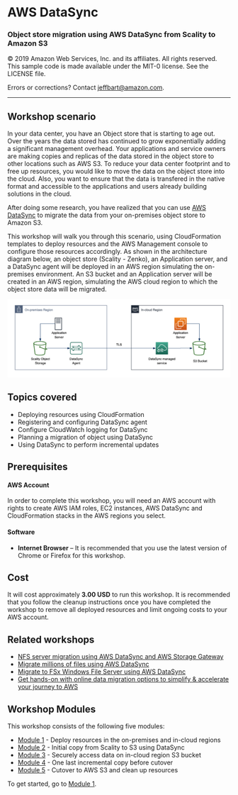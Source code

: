 # **AWS DataSync**

### Object store migration using AWS DataSync from Scality to Amazon S3

© 2019 Amazon Web Services, Inc. and its affiliates. All rights reserved.
This sample code is made available under the MIT-0 license. See the LICENSE file.

Errors or corrections? Contact [jeffbart@amazon.com](mailto:jeffbart@amazon.com).

---

## Workshop scenario

In your data center, you have an Object store that is starting to age out. Over the years the data stored has continued to grow exponentially adding a significant management overhead. Your applications and service owners are making copies and replicas of the data stored in the object store to other locations such as AWS S3. To reduce your data center footprint and to free up resources, you would like to move the data on the object store into the cloud. Also, you want to ensure that the data is transfered in the native format and accessible to the applications and users already building solutions in the cloud.

After doing some research, you have realized that you can use [AWS DataSync](https://aws.amazon.com/datasync/) to migrate the data from your on-premises object store to Amazon S3. 

This workshop will walk you through this scenario, using CloudFormation templates to deploy resources and the AWS Management console to configure those resources accordingly.  As shown in the architecture diagram below, an object store (Scality - Zenko), an Application server, and a DataSync agent will be deployed in an AWS region simulating the on-premises environment.  An S3 bucket and an Application server will be created in an AWS region, simulating the AWS cloud region to which the object store data will be migrated.

![](images/fullarch.png)

## Topics covered

- Deploying resources using CloudFormation
- Registering and configuring DataSync agent
- Configure CloudWatch logging for DataSync
- Planning a migration of object using DataSync
- Using DataSync to perform incremental updates

## Prerequisites

#### AWS Account

In order to complete this workshop, you will need an AWS account with rights to create AWS IAM roles, EC2 instances, AWS DataSync and CloudFormation stacks in the AWS regions you select.

#### Software

- **Internet Browser**  – It is recommended that you use the latest version of Chrome or Firefox for this workshop.

## Cost

It will cost approximately **3.00 USD** to run this workshop.  It is recommended that you follow the cleanup instructions once you have completed the workshop to remove all deployed resources and limit ongoing costs to your AWS account.

## Related workshops

- [NFS server migration using AWS DataSync and AWS Storage Gateway](https://github.com/aws-samples/aws-datasync-migration-workshop/tree/master/workshops/nfs-migration)
- [Migrate millions of files using AWS DataSync](https://github.com/aws-samples/aws-datasync-migration-workshop/blob/master/workshops/nfs-million-files)
- [Migrate to FSx Windows File Server using AWS DataSync](https://github.com/aws-samples/aws-datasync-fsx-windows-migration)
- [Get hands-on with online data migration options to simplify & accelerate your journey to AWS](https://github.com/aws-samples/aws-online-data-migration-workshop)

## Workshop Modules

This workshop consists of the following five modules:

- [Module 1](module1/)  - Deploy resources in the on-premises and in-cloud regions
- [Module 2](module2/) - Initial copy from Scality to S3 using DataSync
- [Module 3](module3/)  - Securely access data on in-cloud region S3 bucket
- [Module 4](module4/)  - One last incremental copy before cutover
- [Module 5](module5/) - Cutover to AWS S3 and clean up resources

To get started, go to [Module 1](module1/).
